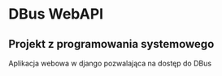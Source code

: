 # DBus WebAPI
## Projekt z programowania systemowego

Aplikacja webowa w django pozwalająca na dostęp do DBus

